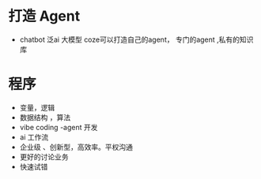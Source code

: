 # 打造 Agent 
  - chatbot
  泛ai 大模型
   coze可以打造自己的agent，
   专门的agent ,私有的知识库

# 程序
  - 变量，逻辑
  - 数据结构 ，算法
  - vibe coding
  -agent 开发
  - ai 工作流
  - 企业级 、创新型，高效率。平权沟通
  - 更好的讨论业务
  - 快速试错 
